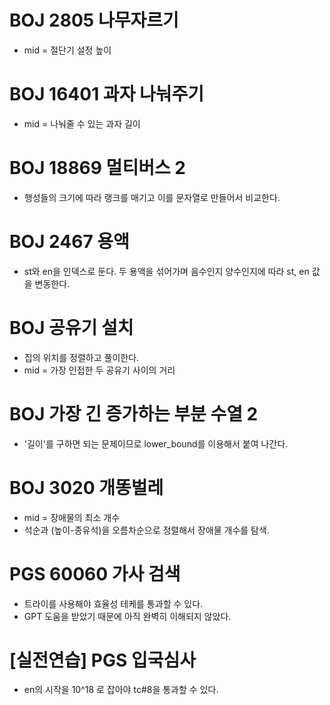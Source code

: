 # BOJ 2805 나무자르기 
- mid = 절단기 설정 높이

# BOJ 16401 과자 나눠주기
- mid = 나눠줄 수 있는 과자 길이

# BOJ 18869 멀티버스 2 
- 행성들의 크기에 따라 랭크를 매기고 이를 문자열로 만들어서 비교한다.

# BOJ 2467 용액
- st와 en을 인덱스로 둔다. 두 용액을 섞어가며 음수인지 양수인지에 따라 st, en 값을 변동한다.

# BOJ 공유기 설치
- 집의 위치를 정렬하고 풀이한다.
- mid = 가장 인접한 두 공유기 사이의 거리

# BOJ 가장 긴 증가하는 부분 수열 2
- '길이'를 구하면 되는 문제이므로 lower_bound를 이용해서 붙여 나간다.

# BOJ 3020 개똥벌레
- mid = 장애물의 최소 개수
- 석순과 (높이-종유석)을 오름차순으로 정렬해서 장애물 개수를 탐색.

# PGS 60060 가사 검색
- 트라이를 사용해야 효율성 테케를 통과할 수 있다.
- GPT 도움을 받았기 때문에 아직 완벽히 이해되지 않았다.

# [실전연습] PGS 입국심사
- en의 시작을 10^18 로 잡아야 tc#8을 통과할 수 있다.